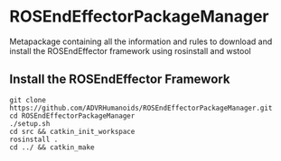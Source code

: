 # ROSEndEffectorPackageManager
Metapackage containing all the information and rules to download and install the ROSEndEffector framework using rosinstall and wstool

## Install the ROSEndEffector Framework

```
git clone https://github.com/ADVRHumanoids/ROSEndEffectorPackageManager.git
cd ROSEndEffectorPackageManager
./setup.sh
cd src && catkin_init_workspace
rosinstall .
cd ../ && catkin_make
```
